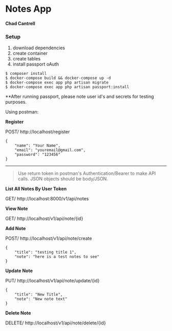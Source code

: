 # Notes App
#### Chad Cantrell

### Setup
1. download dependencies
2. create container
3. create tables
4. install passport oAuth

```
$ composer install
$ docker-compose build && docker-compose up -d
$ docker-compose exec app php artisan migrate
$ docker-compose exec app php artisan passport:install
```
**After running passport, please note user id's and secrets for testing purposes.

Using postman:

**Register** 

POST/ http://localhost/register

```
{
    "name": "Your Name",
    "email": "youremail@gmail.com",
    "password": "123456"
}
```
---

> Use return token in postman's Authentication/Bearer to make API calls.  JSON objects should be body/JSON.

**List All Notes By User Token** 

GET/ http://localhost:8000/v1/api/notes

**View Note**  

GET/ http://localhost/v1/api/note/{id}

**Add Note**  

POST/ http://localhost/v1/api/note/create
```
{
    "title": "testing title 1",
    "note": "here is a test notes to see"
}
```

**Update Note** 

PUT/ http://localhost/v1/api/note/update/{id}

```
{
    "title": "New Title",
    "note": "New note text"
}
```

**Delete Note** 

DELETE/ http://localhost/v1/api/note/delete/{id}